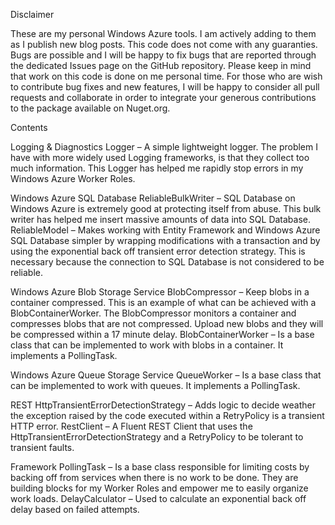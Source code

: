 Disclaimer

These are my personal Windows Azure tools. I am actively adding to them as I publish new blog posts.
This code does not come with any guaranties. Bugs are possible and I will be happy to fix bugs that are reported through the dedicated Issues page on the GitHub repository. Please keep in mind that work on this code is done on me personal time.
For those who are wish to contribute bug fixes and new features, I will be happy to consider all pull requests and collaborate in order to integrate your  generous contributions to the package available on Nuget.org.
 
Contents

Logging & Diagnostics
Logger – A simple lightweight logger. The problem I have with more widely used Logging frameworks, is that they collect too much information. This Logger has helped me rapidly stop errors in my Windows Azure Worker Roles.

Windows Azure SQL Database
ReliableBulkWriter – SQL Database on Windows Azure is extremely good at protecting itself from abuse. This bulk writer has helped me insert massive amounts of data into SQL Database.
ReliableModel – Makes working with Entity Framework and Windows Azure SQL Database simpler by wrapping modifications with a transaction and by using the exponential back off transient error detection strategy. This is necessary because the connection to SQL Database is not considered to be reliable.

Windows Azure Blob Storage Service
BlobCompressor – Keep blobs in a container compressed. This is an example of what can be achieved with a BlobContainerWorker. The BlobCompressor monitors a container and compresses blobs that are not compressed. Upload new blobs and they will be compressed within a 17 minute delay.
BlobContainerWorker – Is a base class that can be implemented to work with blobs in a container. It implements a PollingTask.

Windows Azure Queue Storage Service
QueueWorker – Is a base class that can be implemented to work with queues. It implements a PollingTask.

REST
HttpTransientErrorDetectionStrategy – Adds logic to decide weather the exception raised by the code executed within a RetryPolicy is a transient HTTP error.
RestClient – A Fluent REST Client that uses the HttpTransientErrorDetectionStrategy and a RetryPolicy to be tolerant to transient faults.

Framework
PollingTask – Is a base class responsible for limiting costs by backing off from services when there is no work to be done. They are building blocks for my Worker Roles and empower me to easily organize work loads.
DelayCalculator – Used to calculate an exponential back off delay based on failed attempts.
